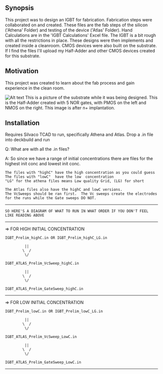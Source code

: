 ## Synopsis

This project was to design an IGBT for fabrication. Fabrication steps were collaborated on and created.  These files are the fab steps of the silicon ('Athena' Folder) and testing of the device ('Atlas' Folder).  Hand Calculations are in the 'IGBT Calculations' Excel file.  The IGBT is a bit rough with all the restrictions in place. These designs were then implements and created inside a cleanroom.  CMOS devices were also built on the substrate.  If I find the files I'll upload my Half-Adder and other CMOS devices created for this substrate.

## Motivation

This project was created to learn about the fab process and gain experience in the clean room.

![Alt text](http://files.1337upload.net/Device_Post_Nplus-9cc9f3.png "Half-Adder after n+ implantation")
This is a picture of the substrate while it was being designed.  This is the Half-Adder created with 5 NOR gates, with PMOS on the left and NMOS on the right. This image is after n+ implantation.

## Installation

Requires Silvaco TCAD to run, specifically Athena and Atlas.  Drop a .in file into deckbuild and run

Q: 	What are with all the .in files?

A: 	So since we have a range of initial concentrations there are files for the highest init conc and lowest init conc.

	The files with "highC" have the high concentration as you could guess  
	The files with "lowC"  have the low  concentration
	"LG" for the athena files means Low quality Grid, (LG) for short

	The Atlas files also have the highC and lowC versions.  
	The VcSweeps should be ran first.  The Vc sweeps create the electrodes for the runs while the Gate sweeps DO NOT.

------------------------------------------------------------------------------

	SO HERE'S A DIAGRAM OF WHAT TO RUN IN WHAT ORDER IF YOU DON'T FEEL LIKE READING ABOVE

------------------------------------------------------------------------------

=> FOR HIGH INITIAL CONCENTRATION

	IGBT_Prelim_highC.in OR IGBT_Prelim_highC_LG.in

			 ||
		    \  /
			 \/

	IGBT_ATLAS_Prelim_VcSweep_highC.in

			 ||
		    \  /
			 \/

	IGBT_ATLAS_Prelim_GateSweep_highC.in


------------------------------------------------------------------------------

=> FOR LOW INITIAL CONCENTRATION

	IGBT_Prelim_lowC.in OR IGBT_Prelim_lowC_LG.in

			 ||
		    \  /
			 \/

	IGBT_ATLAS_Prelim_VcSweep_LowC.in

			 ||
		    \  /
			 \/

	IGBT_ATLAS_Prelim_GateSweep_LowC.in


------------------------------------------------------------------------------
